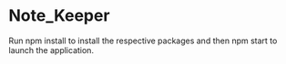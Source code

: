 # Note_Keeper

Run npm install to install the respective packages and then npm start to launch the application.
